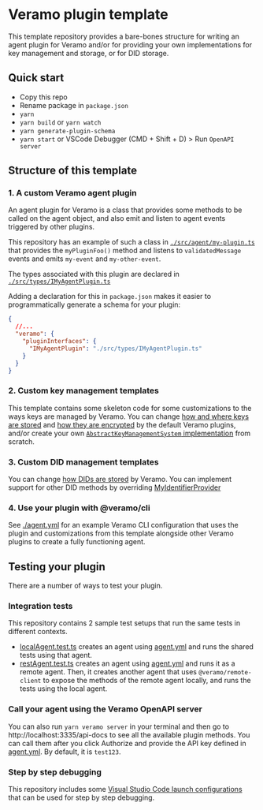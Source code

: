 # Veramo plugin template

This template repository provides a bare-bones structure for writing an agent plugin for Veramo and/or for providing
your own implementations for key management and storage, or for DID storage.

## Quick start

- Copy this repo
- Rename package in `package.json`
- `yarn`
- `yarn build` or `yarn watch`
- `yarn generate-plugin-schema`
- `yarn start` or VSCode Debugger (CMD + Shift + D) > Run `OpenAPI server`

## Structure of this template

### 1. A custom Veramo agent plugin

An agent plugin for Veramo is a class that provides some methods to be called on the agent object, and also emit and
listen to agent events triggered by other plugins.

This repository has an example of such a class in [`./src/agent/my-plugin.ts`](./src/agent/my-plugin.ts) that provides
the `myPluginFoo()` method and listens to `validatedMessage` events and emits `my-event` and `my-other-event`.

The types associated with this plugin are declared in [`./src/types/IMyAgentPlugin.ts`](./src/types/IMyAgentPlugin.ts)

Adding a declaration for this in `package.json` makes it easier to programmatically generate a schema for your plugin:

```json
{
  //...
  "veramo": {
    "pluginInterfaces": {
      "IMyAgentPlugin": "./src/types/IMyAgentPlugin.ts"
    }
  }
}
```

### 2. Custom key management templates

This template contains some skeleton code for some customizations to the ways keys are managed by Veramo. You can
change [how and where keys are stored](./src/key-manager/my-key-store.ts) and
[how they are encrypted](./src/key-manager/my-secret-box.ts) by the default Veramo plugins, and/or create your own
[`AbstractKeyManagementSystem` implementation](./src/key-manager/my-key-management-system.ts) from scratch.

### 3. Custom DID management templates

You can change [how DIDs are stored](./src/did-manager/my-did-store.ts) by Veramo. You can implement support for other
DID methods by overriding [MyIdentifierProvider](./src/did-manager/my-identifier-provider.ts)

### 4. Use your plugin with @veramo/cli

See [./agent.yml](./agent.yml) for an example Veramo CLI configuration that uses the plugin and customizations from this
template alongside other Veramo plugins to create a fully functioning agent.

## Testing your plugin

There are a number of ways to test your plugin.

### Integration tests

This repository contains 2 sample test setups that run the same tests in different contexts.

- [localAgent.test.ts](./__tests__/localAgent.test.ts) creates an agent using [agent.yml](./agent.yml)
  and runs the shared tests using that agent.
- [restAgent.test.ts](./__tests__/restAgent.test.ts) creates an agent using [agent.yml](./agent.yml)
  and runs it as a remote agent. Then, it creates another agent that uses `@veramo/remote-client` to expose the methods
  of the remote agent locally, and runs the tests using the local agent.

### Call your agent using the Veramo OpenAPI server

You can also run `yarn veramo server` in your terminal and then go to http://localhost:3335/api-docs to see all the
available plugin methods. You can call them after you click Authorize and provide the API key defined
in [agent.yml](./agent.yml#L119). By default, it is `test123`.

### Step by step debugging

This repository includes some [Visual Studio Code launch configurations](./.vscode/launch.json) that can be used for
step by step debugging.
